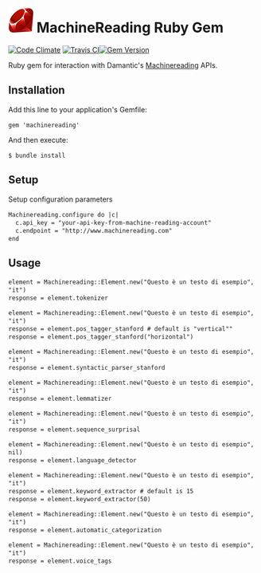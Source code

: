 # [![Ruby Gem Icon](https://raw.githubusercontent.com/zenkay/machinereading-ruby/master/rubygem.png)](https://rubygems.org/gems/machinereading) MachineReading Ruby Gem

[![Code Climate](https://codeclimate.com/github/zenkay/machinereading-ruby/badges/gpa.svg)](https://codeclimate.com/github/zenkay/machinereading-ruby) [![Travis CI](https://travis-ci.org/zenkay/machinereading-ruby.svg?branch=master)](https://travis-ci.org/zenkay/machinereading-ruby)[![Gem Version](https://badge.fury.io/rb/machinereading.svg)](http://badge.fury.io/rb/machinereading)

Ruby gem for interaction with Damantic's [Machinereading](http://www.machinereading.com) APIs.

## Installation

Add this line to your application's Gemfile:

```
gem 'machinereading'
```

And then execute:

```
$ bundle install
```

## Setup

Setup configuration parameters

```
Machinereading.configure do |c|
  c.api_key = "your-api-key-from-machine-reading-account"
  c.endpoint = "http://www.machinereading.com"
end
```

## Usage


```
element = Machinereading::Element.new("Questo è un testo di esempio", "it")
response = element.tokenizer
```

```
element = Machinereading::Element.new("Questo è un testo di esempio", "it")
response = element.pos_tagger_stanford # default is "vertical""
response = element.pos_tagger_stanford("horizontal")
```

```
element = Machinereading::Element.new("Questo è un testo di esempio", "it")
response = element.syntactic_parser_stanford
```

```
element = Machinereading::Element.new("Questo è un testo di esempio", "it")
response = element.lemmatizer
```

```
element = Machinereading::Element.new("Questo è un testo di esempio", "it")
response = element.sequence_surprisal
```

```
element = Machinereading::Element.new("Questo è un testo di esempio", nil)
response = element.language_detector
```

```
element = Machinereading::Element.new("Questo è un testo di esempio", "it")
response = element.keyword_extractor # default is 15
response = element.keyword_extractor(50)
```

```
element = Machinereading::Element.new("Questo è un testo di esempio", "it")
response = element.automatic_categorization
```

```
element = Machinereading::Element.new("Questo è un testo di esempio", "it")
response = element.voice_tags
```



